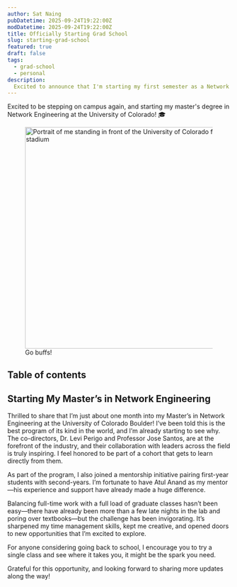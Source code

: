 ```yaml
---
author: Sat Naing
pubDatetime: 2025-09-24T19:22:00Z
modDatetime: 2025-09-24T19:22:00Z
title: Officially Starting Grad School
slug: starting-grad-school
featured: true
draft: false
tags:
  - grad-school
  - personal
description:
  Excited to announce that I'm starting my first semester as a Network Engineer at the University of Colorado!
---
```


Excited to be stepping on campus again, and starting my master's degree in Network Engineering at the University of Colorado! 🎓

<figure>
  <img
    src="/grad-school-portrait.png"
    alt="Portrait of me standing in front of the University of Colorado football stadium"
    width="500"
    heigh="auto"
  />
    <figcaption class="text-center">
    Go buffs!
  </figcaption>
</figure>

## Table of contents

## Starting My Master’s in Network Engineering

Thrilled to share that I’m just about one month into my Master’s in Network Engineering at the University of Colorado Boulder! I’ve been told this is the best program of its kind in the world, and I’m already starting to see why. The co-directors, Dr. Levi Perigo and Professor Jose Santos, are at the forefront of the industry, and their collaboration with leaders across the field is truly inspiring. I feel honored to be part of a cohort that gets to learn directly from them.

As part of the program, I also joined a mentorship initiative pairing first-year students with second-years. I’m fortunate to have Atul Anand as my mentor—his experience and support have already made a huge difference.

Balancing full-time work with a full load of graduate classes hasn’t been easy—there have already been more than a few late nights in the lab and poring over textbooks—but the challenge has been invigorating. It’s sharpened my time management skills, kept me creative, and opened doors to new opportunities that I’m excited to explore.

For anyone considering going back to school, I encourage you to try a single class and see where it takes you, it might be the spark you need.

Grateful for this opportunity, and looking forward to sharing more updates along the way!

